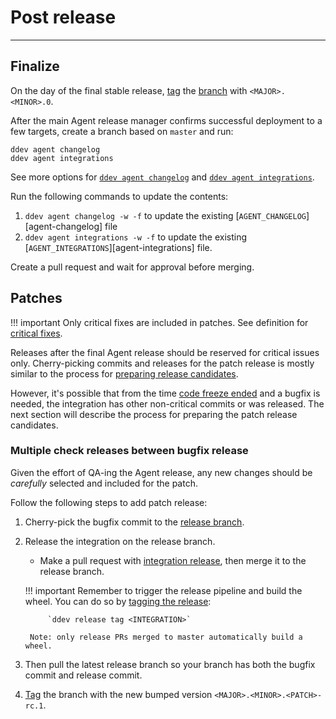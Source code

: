 # Post release

-----

## Finalize

On the day of the final stable release, [tag](#tag) the [branch](#branch) with `<MAJOR>.<MINOR>.0`.

After the main Agent release manager confirms successful deployment to a few targets, create a branch based on `master` and run:

```
ddev agent changelog
ddev agent integrations
```

See more options for [`ddev agent changelog`](../../ddev/cli.md#changelog) and [`ddev agent integrations`](../../ddev/cli.md#integrations).

Run the following commands to update the contents:

1. `ddev agent changelog -w -f` to update the existing [`AGENT_CHANGELOG`][agent-changelog] file
2. `ddev agent integrations -w -f` to update the existing [`AGENT_INTEGRATIONS`][agent-integrations] file.

Create a pull request and wait for approval before merging.


## Patches

!!! important
    Only critical fixes are included in patches. See definition for
    [critical fixes](https://github.com/DataDog/datadog-floss-guidance/blob/master/docs/severity.md#critical).

Releases after the final Agent release should be reserved for critical issues only. Cherry-picking commits and releases for
 the patch release is mostly similar to the process for [preparing release candidates](agent-release.md#release-candidates).

However, it's possible that from the time [code freeze ended](agent-release.md#release-week) and a bugfix is needed,
the integration has other non-critical commits or was released.
The next section will describe the process for preparing the patch release candidates.

### Multiple check releases between bugfix release

Given the effort of QA-ing the Agent release, any new changes should be _carefully_ selected and included for the patch.

Follow the following steps to add patch release:

1. Cherry-pick the bugfix commit to the [release branch](agent-release.md#branch).
2. Release the integration on the release branch.
    - Make a pull request with [integration release](../integration-release.md#new-integrations), then merge it to the release branch.

    !!! important
        Remember to trigger the release pipeline and build the wheel. You can do so by [tagging the release](../../ddev/cli.md#tag):

            `ddev release tag <INTEGRATION>`

        Note: only release PRs merged to master automatically build a wheel.


3. Then pull the latest release branch so your branch has both the bugfix commit and release commit.

4. [Tag](agent-release.md#tag) the branch with the new bumped version `<MAJOR>.<MINOR>.<PATCH>-rc.1`.

